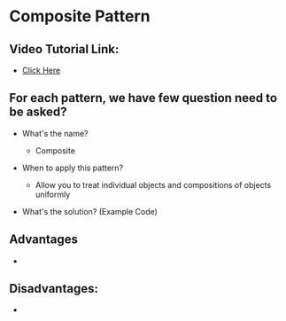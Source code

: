 # Composite Pattern

## Video Tutorial Link: 

- [Click Here](https://www.youtube.com/watch?v=2HUnoKyC9l0&list=PLF206E906175C7E07&index=18)

## For each pattern, we have few question need to be asked?
- What's the name?
    - Composite
- When to apply this pattern?
    - Allow you to treat individual objects and compositions of objects uniformly

- What's the solution? (Example Code)


## Advantages
-

## Disadvantages:
- 

